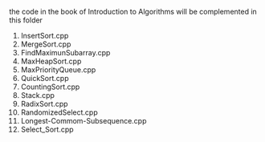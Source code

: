 the code in the book of Introduction to Algorithms will be complemented in this folder
1.	InsertSort.cpp
2.	MergeSort.cpp
3.	FindMaximunSubarray.cpp
4.	MaxHeapSort.cpp
5.	MaxPriorityQueue.cpp
6.	QuickSort.cpp
7.	CountingSort.cpp
8.	Stack.cpp
9.	RadixSort.cpp
10.	RandomizedSelect.cpp
11.	Longest-Commom-Subsequence.cpp
12.	Select_Sort.cpp